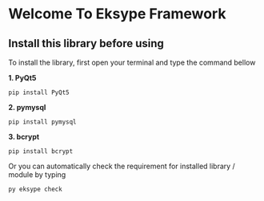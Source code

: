 ﻿# Welcome To Eksype Framework

## Install this library before using

To install the library, first open your terminal and type the command bellow

**1. PyQt5**

`pip install PyQt5`

**2. pymysql**

`pip install pymysql`

**3. bcrypt**

`pip install bcrypt`

Or you can automatically check the requirement for installed library / module by typing

`py eksype check`
